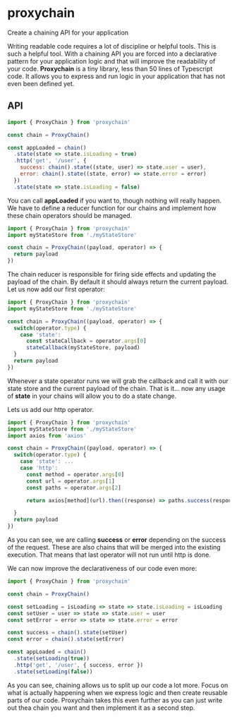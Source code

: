 # proxychain
Create a chaining API for your application

Writing readable code requires a lot of discipline or helpful tools. This is such a helpful tool. With a chaining API you are forced into a declarative pattern for your application logic and that will improve the readability of your code. **Proxychain** is a tiny library, less than 50 lines of Typescript code. It allows you to express and run logic in your application that has not even been defined yet.

## API

```js
import { ProxyChain } from 'proxychain'

const chain = ProxyChain()

const appLoaded = chain()
  .state(state => state.isLoading = true)
  .http('get', '/user', {
    success: chain().state((state, user) => state.user = user),
    error: chain().state((state, error) => state.error = error)
  })
  .state(state => state.isLoading = false)
```

You can call **appLoaded** if you want to, though nothing will really happen. We have to define a reducer function for our chains and implement how these chain operators should be managed.

```js
import { ProxyChain } from 'proxychain'
import myStateStore from './myStateStore'

const chain = ProxyChain((payload, operator) => {
  return payload
})
```

The chain reducer is responsible for firing side effects and updating the payload of the chain. By default it should always return the current payload. Let us now add our first operator:

```js
import { ProxyChain } from 'proxychain'
import myStateStore from './myStateStore'

const chain = ProxyChain((payload, operator) => {
  switch(operator.type) {
    case 'state':
      const stateCallback = operator.args[0]
      stateCallback(myStateStore, payload)
  }
  return payload
})
```

Whenever a state operator runs we will grab the callback and call it with our state store and the current payload of the chain. That is it... now any usage of **state** in your chains will allow you to do a state change.

Lets us add our http operator.

```js
import { ProxyChain } from 'proxychain'
import myStateStore from './myStateStore'
import axios from 'axios'

const chain = ProxyChain((payload, operator) => {
  switch(operator.type) {
    case 'state': ...
    case 'http':
      const method = operator.args[0]
      const url = operator.args[1]
      const paths = operator.args[2]

      return axios[method](url).then((response) => paths.success(response)).catch((error) => paths.error(error))

  }
  return payload
})
```

As you can see, we are calling **success** or **error** depending on the success of the request. These are also chains that will be merged into the existing execution. That means that last operator will not run until http is done.

We can now improve the declarativeness of our code even more:

```js
import { ProxyChain } from 'proxychain'

const chain = ProxyChain()

const setLoading = isLoading => state => state.isLoading = isLoading
const setUser = user => state => state.user = user
const setError = error => state => state.error = error

const success = chain().state(setUser)
const error = chain().state(setError)

const appLoaded = chain()
  .state(setLoading(true))
  .http('get', '/user', { success, error })
  .state(setLoading(false))
```

As you can see, chaining allows us to split up our code a lot more. Focus on what is actually happening when we express logic and then create reusable parts of our code. Proxychain takes this even further as you can just write out thea chain you want and then implement it as a second step.